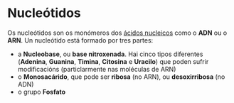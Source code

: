 # Nucleótidos
Os nucleótidos son os monómeros dos [ácidos nucleicos](lexicon-nucleic) como o __ADN__ ou o __ARN__. 
Un nucleótido está formado por tres partes:
* a __Nucleobase__, ou __base nitroxenada__. Hai cinco tipos diferentes (__Adenina__, __Guanina__, __Timina__, __Citosina__ e __Uracilo__) que poden sufrir modificacións (particlarmente nas moléculas de ARN)
* o __Monosacárido__, que pode ser __ribosa__ (no ARN), ou __desoxirribosa__ (no ADN)
* o grupo __Fosfato__

